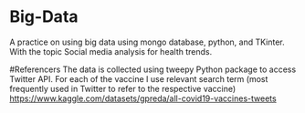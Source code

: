 # Big-Data
A practice on using big data using mongo database, python, and TKinter. With the topic Social media analysis for health trends.

#Referencers 
The data is collected using tweepy Python package to access Twitter API. For each of the vaccine I use relevant search term (most frequently used in Twitter to refer to the respective vaccine)
https://www.kaggle.com/datasets/gpreda/all-covid19-vaccines-tweets
